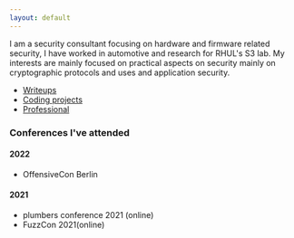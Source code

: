```yaml
---
layout: default
---
```


I am a security consultant focusing on hardware and firmware related security, I have worked in automotive and research for RHUL's S3 lab. My interests are mainly focused on practical aspects on security mainly on cryptographic protocols and uses and application security. 


 
- [Writeups](./writeups.md)
- [Coding projects](./another-page.html)
- [Professional](./Work_projects.html)

### Conferences I've attended

#### 2022
- OffensiveCon Berlin

#### 2021
- plumbers conference 2021 (online)
- FuzzCon 2021(online)

